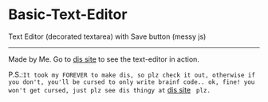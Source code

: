 # Basic-Text-Editor
Text Editor (decorated textarea) with Save button (messy js)

---
Made by Me.
Go to [dis site](https://codingredpanda.github.com/Basic-Text-Editor/) to see the text-editor in action.

P.S.:`It took my FOREVER to make dis, so plz check it out, otherwise if you don't, you'll be cursed to only write brainf code.. ok, fine! you won't get cursed, just plz see dis thingy at` [dis site](https://codingredpanda.github.com/Basic-Text-Editor/) ` plz.`
